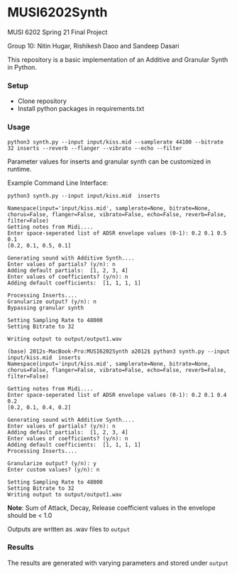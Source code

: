 # MUSI6202Synth
MUSI 6202 Spring 21 Final Project

Group 10: Nitin Hugar, Rishikesh Daoo and Sandeep Dasari

This repository is a basic implementation of an Additive and Granular Synth in Python.

### Setup

- Clone repository
- Install python packages in requirements.txt

### Usage 
```
python3 synth.py --input input/kiss.mid --samplerate 44100 --bitrate 32 inserts --reverb --flanger --vibrato --echo --filter
```

Parameter values for inserts and granular synth can be customized in runtime.

Example Command Line Interface:

```
python3 synth.py --input input/kiss.mid  inserts

Namespace(input='input/kiss.mid', samplerate=None, bitrate=None, chorus=False, flanger=False, vibrato=False, echo=False, reverb=False, filter=False)
Getting notes from Midi....
Enter space-seperated list of ADSR envelope values (0-1): 0.2 0.1 0.5 0.1
[0.2, 0.1, 0.5, 0.1]

Generating sound with Additive Synth....
Enter values of partials? (y/n): n
Adding default partials:  [1, 2, 3, 4]
Enter values of coefficients? (y/n): n
Adding default coefficients:  [1, 1, 1, 1]

Processing Inserts....
Granularize output? (y/n): n
Bypassing granular synth

Setting Sampling Rate to 48000
Setting Bitrate to 32

Writing output to output/output1.wav

(base) 2012s-MacBook-Pro:MUSI6202Synth a2012$ python3 synth.py --input input/kiss.mid  inserts
Namespace(input='input/kiss.mid', samplerate=None, bitrate=None, chorus=False, flanger=False, vibrato=False, echo=False, reverb=False, filter=False)

Getting notes from Midi....
Enter space-seperated list of ADSR envelope values (0-1): 0.2 0.1 0.4 0.2
[0.2, 0.1, 0.4, 0.2]

Generating sound with Additive Synth....
Enter values of partials? (y/n): n
Adding default partials:  [1, 2, 3, 4]
Enter values of coefficients? (y/n): n
Adding default coefficients:  [1, 1, 1, 1]
Processing Inserts....

Granularize output? (y/n): y
Enter custom values? (y/n): n

Setting Sampling Rate to 48000
Setting Bitrate to 32
Writing output to output/output1.wav
```

**Note**: Sum of Attack, Decay, Release coefficient values in the envelope should be < 1.0

Outputs are written as .wav files to `output`

### Results

The results are generated with varying parameters and stored under `output`

